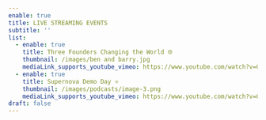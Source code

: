 ```yaml
---
enable: true
title: LIVE STREAMING EVENTS
subtitle: ''
list:
  - enable: true
    title: Three Founders Changing the World 🌐
    thumbnail: /images/ben and barry.jpg
    mediaLink_supports_youtube_vimeo: https://www.youtube.com/watch?v=G2SqSljZBy4
  - enable: true
    title: Supernova Demo Day ⭐
    thumbnail: /images/podcasts/image-3.png
    mediaLink_supports_youtube_vimeo: https://www.youtube.com/watch?v=G2SqSljZBy4
draft: false
---
```

